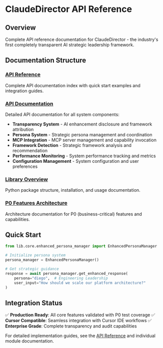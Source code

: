 # ClaudeDirector API Reference

## Overview
Complete API reference documentation for ClaudeDirector - the industry's first completely transparent AI strategic leadership framework.

## Documentation Structure

### **[API Reference](API_REFERENCE.md)**
Complete API documentation index with quick start examples and integration guides.

### **[API Documentation](api/)**
Detailed API documentation for all system components:
- **Transparency System** - AI enhancement disclosure and framework attribution
- **Persona System** - Strategic persona management and coordination
- **MCP Integration** - MCP server management and capability invocation
- **Framework Detection** - Strategic framework analysis and recommendation
- **Performance Monitoring** - System performance tracking and metrics
- **Configuration Management** - System configuration and user preferences

### **[Library Overview](lib-overview.md)**
Python package structure, installation, and usage documentation.

### **[P0 Features Architecture](p0-features.md)**
Architecture documentation for P0 (business-critical) features and capabilities.

## Quick Start

```python
from lib.core.enhanced_persona_manager import EnhancedPersonaManager

# Initialize persona system
persona_manager = EnhancedPersonaManager()

# Get strategic guidance
response = await persona_manager.get_enhanced_response(
    persona="diego",  # Engineering Leadership
    user_input="How should we scale our platform architecture?"
)
```

## Integration Status
✅ **Production Ready**: All core features validated with P0 test coverage
✅ **Cursor Compatible**: Seamless integration with Cursor IDE workflows
✅ **Enterprise Grade**: Complete transparency and audit capabilities

For detailed implementation guides, see the [API Reference](API_REFERENCE.md) and individual module documentation.
